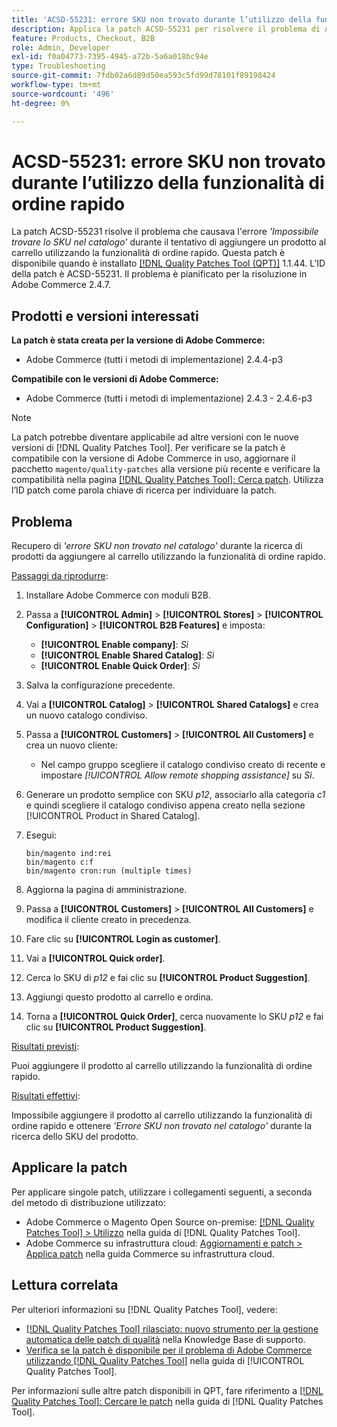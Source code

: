 ```yaml
---
title: 'ACSD-55231: errore SKU non trovato durante l’utilizzo della funzionalità di ordine rapido'
description: Applica la patch ACSD-55231 per risolvere il problema di Adobe Commerce, se viene visualizzato l’errore *"Lo SKU non è stato trovato nel catalogo"* quando si tenta di aggiungere un prodotto al carrello utilizzando la funzionalità di ordine rapido.
feature: Products, Checkout, B2B
role: Admin, Developer
exl-id: f0a04773-7395-4945-a72b-5a6a018bc94e
type: Troubleshooting
source-git-commit: 7fdb02a6d89d50ea593c5fd99d78101f89198424
workflow-type: tm+mt
source-wordcount: '496'
ht-degree: 0%

---
```


# ACSD-55231: errore SKU non trovato durante l’utilizzo della funzionalità di ordine rapido

La patch ACSD-55231 risolve il problema che causava l&#39;errore *&#39;Impossibile trovare lo SKU nel catalogo&#39;* durante il tentativo di aggiungere un prodotto al carrello utilizzando la funzionalità di ordine rapido. Questa patch è disponibile quando è installato [[!DNL Quality Patches Tool (QPT)]](https://experienceleague.adobe.com/it/docs/commerce-operations/tools/quality-patches-tool/quality-patches-tool-to-self-serve-quality-patches) 1.1.44. L’ID della patch è ACSD-55231. Il problema è pianificato per la risoluzione in Adobe Commerce 2.4.7.

## Prodotti e versioni interessati

**La patch è stata creata per la versione di Adobe Commerce:**

* Adobe Commerce (tutti i metodi di implementazione) 2.4.4-p3

**Compatibile con le versioni di Adobe Commerce:**

* Adobe Commerce (tutti i metodi di implementazione) 2.4.3 - 2.4.6-p3

>[!NOTE]
>
>La patch potrebbe diventare applicabile ad altre versioni con le nuove versioni di [!DNL Quality Patches Tool]. Per verificare se la patch è compatibile con la versione di Adobe Commerce in uso, aggiornare il pacchetto `magento/quality-patches` alla versione più recente e verificare la compatibilità nella pagina [[!DNL Quality Patches Tool]: Cerca patch](https://experienceleague.adobe.com/tools/commerce-quality-patches/index.html?lang=it). Utilizza l’ID patch come parola chiave di ricerca per individuare la patch.

## Problema

Recupero di *&#39;errore SKU non trovato nel catalogo&#39;* durante la ricerca di prodotti da aggiungere al carrello utilizzando la funzionalità di ordine rapido.

<u>Passaggi da riprodurre</u>:

1. Installare Adobe Commerce con moduli B2B.
1. Passa a **[!UICONTROL Admin]** > **[!UICONTROL Stores]** > **[!UICONTROL Configuration]** > **[!UICONTROL B2B Features]** e imposta:
   * **[!UICONTROL Enable company]**: *Sì*
   * **[!UICONTROL Enable Shared Catalog]**: *Sì*
   * **[!UICONTROL Enable Quick Order]**: *Sì*
1. Salva la configurazione precedente.
1. Vai a **[!UICONTROL Catalog]** > **[!UICONTROL Shared Catalogs]** e crea un nuovo catalogo condiviso.
1. Passa a **[!UICONTROL Customers]** > **[!UICONTROL All Customers]** e crea un nuovo cliente:
   * Nel campo gruppo scegliere il catalogo condiviso creato di recente e impostare *[!UICONTROL Allow remote shopping assistance]* su *Sì*.
1. Generare un prodotto semplice con SKU *p12*, associarlo alla categoria *c1* e quindi scegliere il catalogo condiviso appena creato nella sezione [!UICONTROL Product in Shared Catalog].
1. Esegui:

   ```
   bin/magento ind:rei 
   bin/magento c:f 
   bin/magento cron:run (multiple times)
   ```

1. Aggiorna la pagina di amministrazione.
1. Passa a **[!UICONTROL Customers]** > **[!UICONTROL All Customers]** e modifica il cliente creato in precedenza.
1. Fare clic su **[!UICONTROL Login as customer]**.
1. Vai a **[!UICONTROL Quick order]**.
1. Cerca lo SKU di *p12* e fai clic su **[!UICONTROL Product Suggestion]**.
1. Aggiungi questo prodotto al carrello e ordina.
1. Torna a **[!UICONTROL Quick Order]**, cerca nuovamente lo SKU *p12* e fai clic su **[!UICONTROL Product Suggestion]**.

<u>Risultati previsti</u>:

Puoi aggiungere il prodotto al carrello utilizzando la funzionalità di ordine rapido.

<u>Risultati effettivi</u>:

Impossibile aggiungere il prodotto al carrello utilizzando la funzionalità di ordine rapido e ottenere *&#39;Errore SKU non trovato nel catalogo&#39;* durante la ricerca dello SKU del prodotto.

## Applicare la patch

Per applicare singole patch, utilizzare i collegamenti seguenti, a seconda del metodo di distribuzione utilizzato:

* Adobe Commerce o Magento Open Source on-premise: [[!DNL Quality Patches Tool] > Utilizzo](/help/tools/quality-patches-tool/usage.md) nella guida di [!DNL Quality Patches Tool].
* Adobe Commerce su infrastruttura cloud: [Aggiornamenti e patch > Applica patch](https://experienceleague.adobe.com/docs/commerce-cloud-service/user-guide/develop/upgrade/apply-patches.html?lang=it) nella guida Commerce su infrastruttura cloud.

## Lettura correlata

Per ulteriori informazioni su [!DNL Quality Patches Tool], vedere:

* [[!DNL Quality Patches Tool] rilasciato: nuovo strumento per la gestione automatica delle patch di qualità](https://experienceleague.adobe.com/it/docs/commerce-operations/tools/quality-patches-tool/quality-patches-tool-to-self-serve-quality-patches) nella Knowledge Base di supporto.
* [Verifica se la patch è disponibile per il problema di Adobe Commerce utilizzando  [!DNL Quality Patches Tool]](/help/tools/quality-patches-tool/patches-available-in-qpt/check-patch-for-magento-issue-with-magento-quality-patches.md) nella guida di [!UICONTROL Quality Patches Tool].


Per informazioni sulle altre patch disponibili in QPT, fare riferimento a [[!DNL Quality Patches Tool]: Cercare le patch](https://experienceleague.adobe.com/tools/commerce-quality-patches/index.html?lang=it) nella guida di [!DNL Quality Patches Tool].
